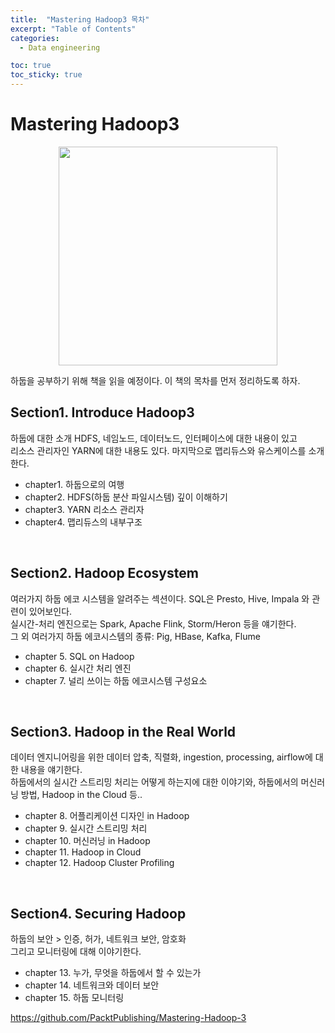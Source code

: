 ```yaml
---
title:  "Mastering Hadoop3 목차"
excerpt: "Table of Contents"
categories:
  - Data engineering

toc: true
toc_sticky: true
---
```


# Mastering Hadoop3

<p align="center"><img src="https://user-images.githubusercontent.com/37405384/177262763-d039d8c2-7265-4d88-9d6a-8a5c0f11942f.png" width=350></p>

하둡을 공부하기 위해 책을 읽을 예정이다. 이 책의 목차를 먼저 정리하도록 하자.

## Section1. Introduce Hadoop3
하둡에 대한 소개 HDFS, 네임노드, 데이터노드, 인터페이스에 대한 내용이 있고  
리소스 관리자인 YARN에 대한 내용도 있다. 마지막으로 맵리듀스와 유스케이스를 소개한다.

- chapter1. 하둡으로의 여행
- chapter2. HDFS(하둡 분산 파일시스템) 깊이 이해하기
- chapter3. YARN 리소스 관리자
- chapter4. 맵리듀스의 내부구조

<br>

## Section2. Hadoop Ecosystem
여러가지 하둡 에코 시스템을 알려주는 섹션이다. SQL은 Presto, Hive, Impala 와 관련이 있어보인다.  
실시간-처리 엔진으로는 Spark, Apache Flink, Storm/Heron 등을 얘기한다.  
그 외 여러가지 하둡 에코시스템의 종류: Pig, HBase, Kafka, Flume

- chapter 5. SQL on Hadoop
- chapter 6. 실시간 처리 엔진
- chapter 7. 널리 쓰이는 하둡 에코시스템 구성요소

<br>

## Section3. Hadoop in the Real World
데이터 엔지니어링을 위한 데이터 압축, 직렬화, ingestion, processing, airflow에 대한 내용을 얘기한다.  
하둡에서의 
실시간 스트리밍 처리는 어떻게 하는지에 대한 이야기와, 하둡에서의 머신러닝 방법, Hadoop in the Cloud 등..

- chapter 8. 어플리케이션 디자인 in Hadoop
- chapter 9. 실시간 스트리밍 처리
- chapter 10. 머신러닝 in Hadoop
- chapter 11. Hadoop in Cloud
- chapter 12. Hadoop Cluster Profiling

<br>

## Section4. Securing Hadoop
하둡의 보안 > 인증, 허가, 네트워크 보안, 암호화   
그리고 모니터링에 대해 이야기한다.

- chapter 13. 누가, 무엇을 하둡에서 할 수 있는가
- chapter 14. 네트워크와 데이터 보안
- chapter 15. 하둡 모니터링


https://github.com/PacktPublishing/Mastering-Hadoop-3